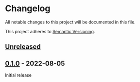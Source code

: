 # Changelog

All notable changes to this project will be documented in this file.

This project adheres to [Semantic Versioning](https://semver.org).

<!--
Note: In this file, do not use the hard wrap in the middle of a sentence for compatibility with GitHub comment style markdown rendering.
-->

## [Unreleased]

## [0.1.0] - 2022-08-05

Initial release

[Unreleased]: https://github.com/taiki-e/iced_style_config/compare/v0.1.0...HEAD
[0.1.0]: https://github.com/taiki-e/iced_style_config/releases/tag/v0.1.0
